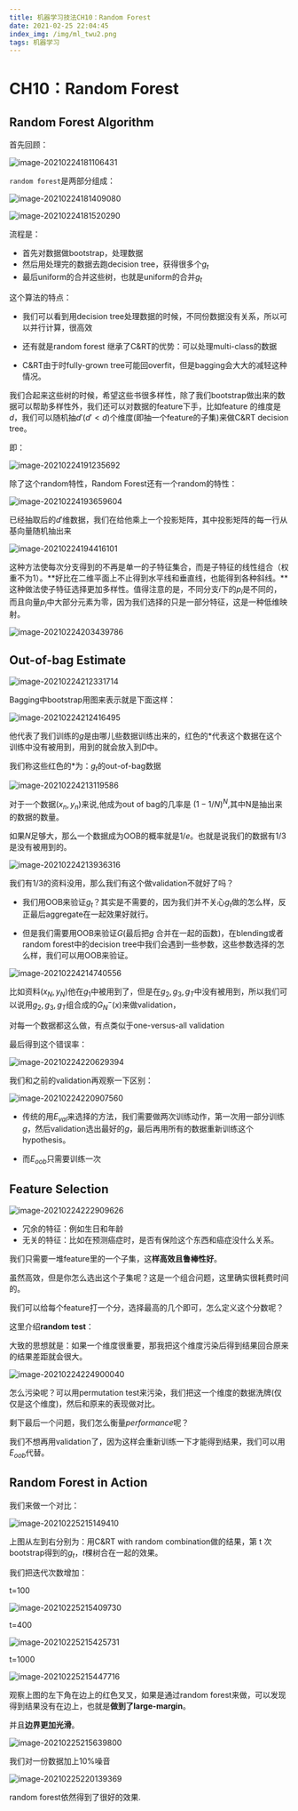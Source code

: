```yaml
---
title: 机器学习技法CH10：Random Forest
date: 2021-02-25 22:04:45
index_img: /img/ml_twu2.png
tags: 机器学习
---
```


# CH10：Random Forest 

## Random Forest Algorithm

首先回顾：

![image-20210224181106431](https://gitee.com/Chillstep/ChillstepPictures/raw/master/master/image-20210224181106431.png)



`random forest`是两部分组成：

![image-20210224181409080](https://gitee.com/Chillstep/ChillstepPictures/raw/master/master/image-20210224181409080.png)

![image-20210224181520290](https://gitee.com/Chillstep/ChillstepPictures/raw/master/master/image-20210224181520290.png)

流程是：

- 首先对数据做bootstrap，处理数据
- 然后用处理完的数据去跑decision tree，获得很多个$g_t$
- 最后uniform的合并这些树，也就是uniform的合并$g_t$

这个算法的特点：

- 我们可以看到用decision tree处理数据的时候，不同份数据没有关系，所以可以并行计算，很高效

- 还有就是random forest 继承了C&RT的优势：可以处理multi-class的数据
- C&RT由于时fully-grown tree可能回overfit，但是bagging会大大的减轻这种情况。



我们合起来这些树的时候，希望这些书很多样性，除了我们bootstrap做出来的数据可以帮助多样性外，我们还可以对数据的feature下手，比如feature 的维度是$d$，我们可以随机抽$d'(d'<d)$个维度(即抽一个feature的子集)来做C&RT decision tree。

即：

![image-20210224191235692](https://gitee.com/Chillstep/ChillstepPictures/raw/master/master/image-20210224191235692.png)



除了这个random特性，Random Forest还有一个random的特性：

![image-20210224193659604](https://gitee.com/Chillstep/ChillstepPictures/raw/master/master/image-20210224193659604.png)

已经抽取后的$d'$维数据，我们在给他乘上一个投影矩阵，其中投影矩阵的每一行从基向量随机抽出来

![image-20210224194416101](https://gitee.com/Chillstep/ChillstepPictures/raw/master/master/image-20210224194416101.png)



这种方法使每次分支得到的不再是单一的子特征集合，而是子特征的线性组合（权重不为1）。**好比在二维平面上不止得到水平线和垂直线，也能得到各种斜线。**这种做法使子特征选择更加多样性。值得注意的是，不同分支$i$下的$p_i$是不同的，而且向量$p_i$中大部分元素为零，因为我们选择的只是一部分特征，这是一种低维映射。

![image-20210224203439786](https://gitee.com/Chillstep/ChillstepPictures/raw/master/master/image-20210224203439786.png)



## Out-of-bag Estimate

![image-20210224212331714](https://gitee.com/Chillstep/ChillstepPictures/raw/master/master/image-20210224212331714.png)



Bagging中bootstrap用图来表示就是下面这样：

![image-20210224212416495](https://gitee.com/Chillstep/ChillstepPictures/raw/master/master/image-20210224212416495.png)

他代表了我们训练的$g$是由哪儿些数据训练出来的，红色的$*$代表这个数据在这个训练中没有被用到，用到的就会放入到$D$中。

我们称这些红色的$*$为：$g_t$的out-of-bag数据



![image-20210224213119586](https://gitee.com/Chillstep/ChillstepPictures/raw/master/master/image-20210224213119586.png)

对于一个数据$(x_n,y_n)$来说,他成为out of bag的几率是 $(1-1/N)^N$,其中N是抽出来的数据的数量。

如果$N$足够大，那么一个数据成为OOB的概率就是$1/e$。也就是说我们的数据有$1/3$是没有被用到的。



![image-20210224213936316](https://gitee.com/Chillstep/ChillstepPictures/raw/master/master/image-20210224213936316.png)

我们有$1/3$的资料没用，那么我们有这个做validation不就好了吗？

- 我们用OOB来验证$g_t$？其实是不需要的，因为我们并不关心$g_t$做的怎么样，反正最后aggregate在一起效果好就行。

- 但是我们需要用OOB来验证$G$(最后把$g$ 合并在一起的函数)，在blending或者random forest中的decision tree中我们会遇到一些参数，这些参数选择的怎么样，我们可以用OOB来验证。

![image-20210224214740556](https://gitee.com/Chillstep/ChillstepPictures/raw/master/master/image-20210224214740556.png)

比如资料$(x_N,y_N)$他在$g_1$中被用到了，但是在$g_2,g_3,g_T$中没有被用到，所以我们可以说用$g_2,g_3,g_T$组合成的$G_N^-(x)$来做validation，

对每一个数据都这么做，有点类似于one-versus-all validation

最后得到这个错误率：

![image-20210224220629394](https://gitee.com/Chillstep/ChillstepPictures/raw/master/master/image-20210224220629394.png)



我们和之前的validation再观察一下区别：

![image-20210224220907560](https://gitee.com/Chillstep/ChillstepPictures/raw/master/master/image-20210224220907560.png)

- 传统的用$E_{val}$来选择的方法，我们需要做两次训练动作，第一次用一部分训练$g$，然后validation选出最好的$g$，最后再用所有的数据重新训练这个hypothesis。

- 而$E_{oob}$只需要训练一次



## Feature Selection

![image-20210224222909626](https://gitee.com/Chillstep/ChillstepPictures/raw/master/master/image-20210224222909626.png)

- 冗余的特征：例如生日和年龄
- 无关的特征：比如在预测癌症时，是否有保险这个东西和癌症没什么关系。

我们只需要一堆feature里的一个子集，这**样高效且鲁棒性好**。

虽然高效，但是你怎么选出这个子集呢？这是一个组合问题，这里确实很耗费时间的。

我们可以给每个feature打一个分，选择最高的几个即可，怎么定义这个分数呢？



这里介绍**random test**：

大致的思想就是：如果一个维度很重要，那我把这个维度污染后得到结果回合原来的结果差距就会很大。

![image-20210224224900040](https://gitee.com/Chillstep/ChillstepPictures/raw/master/master/image-20210224224900040.png)

怎么污染呢？可以用permutation test来污染，我们把这一个维度的数据洗牌(仅仅是这个维度)，然后和原来的表现做对比。

剩下最后一个问题，我们怎么衡量$performance$呢？

我们不想再用validation了，因为这样会重新训练一下才能得到结果，我们可以用$E_{oob}$代替。

 

## Random Forest in Action



我们来做一个对比：

![image-20210225215149410](https://gitee.com/Chillstep/ChillstepPictures/raw/master/master/image-20210225215149410.png)

上图从左到右分别为：用C&RT with random combination做的结果，第 t 次bootstrap得到的$g_t$，$t$棵树合在一起的效果。



我们把迭代次数增加：

t=100

![image-20210225215409730](https://gitee.com/Chillstep/ChillstepPictures/raw/master/master/image-20210225215409730.png)



t=400

![image-20210225215425731](https://gitee.com/Chillstep/ChillstepPictures/raw/master/master/image-20210225215425731.png)





t=1000

![image-20210225215447716](https://gitee.com/Chillstep/ChillstepPictures/raw/master/master/image-20210225215447716.png)



观察上图的左下角在边上的红色叉叉，如果是通过random forest来做，可以发现得到结果没有在边上，也就是**做到了large-margin**。

并且**边界更加光滑**。

![image-20210225215639800](https://gitee.com/Chillstep/ChillstepPictures/raw/master/master/image-20210225215639800.png)





我们对一份数据加上10%噪音

![image-20210225220139369](https://gitee.com/Chillstep/ChillstepPictures/raw/master/master/image-20210225220139369.png)

random forest依然得到了很好的效果.



